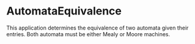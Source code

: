 # AutomataEquivalence

This application determines the equivalence of two automata given their entries. Both automata must be either Mealy or Moore machines.
